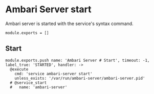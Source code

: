 
# Ambari Server start

Ambari server is started with the service's syntax command.

    module.exports = []

## Start

    module.exports.push name: 'Ambari Server # Start', timeout: -1, label_true: 'STARTED', handler: ->
      @execute
        cmd: 'service ambari-server start'
        unless_exists: '/var/run/ambari-server/ambari-server.pid'
      # @service_start
      #   name: 'ambari-server'
